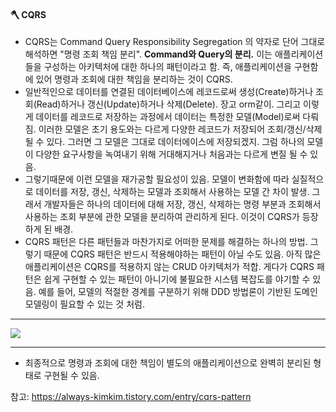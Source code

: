 #### 🪓 CQRS
* CQRS는 Command Query Responsibility Segregation 의 약자로 단어 그대로 해석하면 "명령 조회 책임 분리". **Command와 Query의 분리.** 이는 애플리케이션들을 구성하는 아키텍처에 대한 하나의 패턴이라고 함. 즉, 애플리케이션을 구현함에 있어 명령과 조회에 대한 책임을 분리하는 것이 CQRS.
* 일반적인으로 데이터를 연결된 데이터베이스에 레코드로써 생성(Create)하거나 조회(Read)하거나 갱신(Update)하거나 삭제(Delete). 장고 orm같이. 그리고 이렇게 데이터를 레코드로 저장하는 과정에서 데이터는 특정한 모델(Model)로써 다뤄짐. 이러한 모델은 초기 용도와는 다르게 다양한 레코드가 저장되어 조회/갱신/삭제 될 수 있다. 그러면 그 모델은 그대로 데이터에이스에 저장되겠지. 그럼 하나의 모델이 다양한 요구사항을 녹여내기 위해 거대해지거나 처음과는 다르게 변질 될 수 있음.
* 그렇기때문에 이런 모델을 재가공할 필요성이 있음. 모델이 변화함에 따라 실질적으로 데이터를 저장, 갱신, 삭제하는 모델과 조회해서 사용하는 모델 간 차이 발생. 그래서 개발자들은 하나의 데이터에 대해 저장, 갱신, 삭제하는 명령 부분과 조회해서 사용하는 조회 부분에 관한 모델을 분리하여 관리하게 된다. 이것이 CQRS가 등장하게 된 배경.
* CQRS 패턴은 다른 패턴들과 마찬가지로 어떠한 문제를 해결하는 하나의 방법. 그렇기 때문에 CQRS 패턴은 반드시 적용해야하는 패턴이 아닐 수도 있음. 아직 많은 애플리케이션은 CQRS를 적용하지 않는 CRUD 아키텍처가 적합. 게다가 CQRS 패턴은 쉽게 구현할 수 있는 패턴이 아니기에 불필요한 시스템 복잡도를 야기할 수 있음. 예를 들어, 모델의 적절한 경계를 구분하기 위해 DDD 방법론이 기반된 도메인 모델링이 필요할 수 있는 것 처럼.
---
![](https://images.velog.io/images/majaeh43/post/1b69c300-8c45-4288-a879-643af86c478e/%EC%8A%A4%ED%81%AC%EB%A6%B0%EC%83%B7%202021-11-03%20%EC%98%A4%ED%9B%84%205.21.47.png)

---
* 최종적으로 명령과 조회에 대한 책임이 별도의 애플리케이션으로 완벽히 분리된 형태로 구현될 수 있음.



참고: https://always-kimkim.tistory.com/entry/cqrs-pattern
